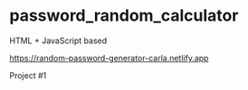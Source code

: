 # password_random_calculator
HTML + JavaScript based 

https://random-password-generator-carla.netlify.app


Project #1
